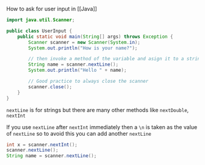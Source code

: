 
How to ask for user input in [[Java]]

```java
import java.util.Scanner;

public class UserInput {
    public static void main(String[] args) throws Exception {
        Scanner scanner = new Scanner(System.in);
        System.out.println("How is your name?");

        // then invoke a method of the variable and asign it to a string
        String name = scanner.nextLine();
        System.out.println("Hello " + name);

        // Good practice to always close the scanner
        scanner.close();
    }
}
```

``nextLine`` is for strings but there are many other methods like ``nextDouble``, ``nextInt``

If you use ``nextLine`` after ``nextInt`` immediately then a ``\n`` is taken as the value of ``nextLine`` so to avoid this you can add another ``nextLine``

```java
int x = scanner.nextInt();
scanner.nextLine();
String name = scanner.nextLine();
```
